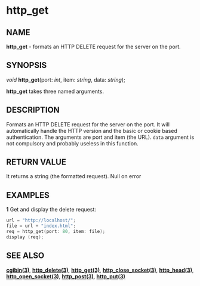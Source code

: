 # http_get

## NAME

**http_get** - formats an HTTP DELETE request for the server on the port.

## SYNOPSIS

*void* **http_get**(port: *int*, item: *string*, data: *string*);

**http_get** takes three named arguments.

## DESCRIPTION
Formats an HTTP DELETE request for the server on the port.
It will automatically handle the HTTP version and the basic or cookie based authentication. The arguments are port and item (the URL). `data` argument is not compulsory and probably useless in this function.

## RETURN VALUE
It returns a string (the formatted request). Null on error

## EXAMPLES

**1** Get and display the delete request: 
```cpp
url = "http://localhost/";
file = url + "index.html";
req = http_get(port: 80, item: file);
display (req);
```

## SEE ALSO

**[cgibin(3)](cgibin.md)**, **[http_delete(3)](http.md)**, **[http_get(3)](http.md)**, **[http_close_socket(3)](http.md)**, **[http_head(3)](http.md)**, **[http_open_socket(3)](http.md)**, **[http_post(3)](http.md)**, **[http_put(3)](http.md)**
